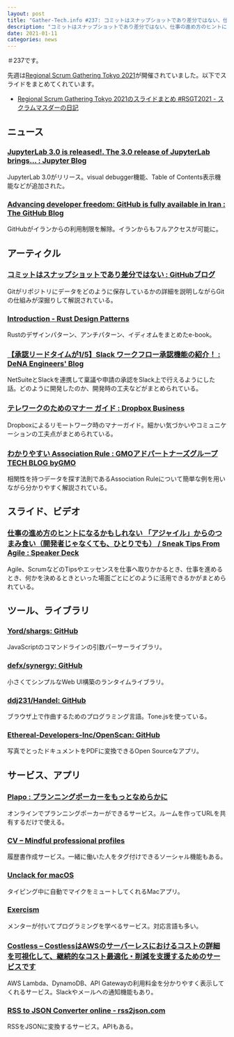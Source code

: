 ```yaml
---
layout: post
title: "Gather-Tech.info #237: コミットはスナップショットであり差分ではない、仕事の進め方のヒントになるかもしれない 「アジャイル」からのつまみ食い など"
description: "コミットはスナップショットであり差分ではない、仕事の進め方のヒントになるかもしれない 「アジャイル」からのつまみ食い など"
date: 2021-01-11
categories: news
---
```


＃237です。

先週は[Regional Scrum Gathering Tokyo 2021](https://2021.scrumgatheringtokyo.org/index.html)が開催されていました。以下でスライドをまとめてくれています。

- [Regional Scrum Gathering Tokyo 2021のスライドまとめ #RSGT2021 - スクラムマスダーの日記](https://scrummasudar.hatenablog.com/entry/2021/01/06/170719)

## ニュース

### [JupyterLab 3.0 is released!. The 3.0 release of JupyterLab brings… : Jupyter Blog](https://blog.jupyter.org/jupyterlab-3-0-is-out-4f58385e25bb)

JupyterLab 3.0がリリース。visual debugger機能、Table of Contents表示機能などが追加された。

### [Advancing developer freedom: GitHub is fully available in Iran : The GitHub Blog](https://github.blog/2021-01-05-advancing-developer-freedom-github-is-fully-available-in-iran/)

GitHubがイランからの利用制限を解除。イランからもフルアクセスが可能に。

## アーティクル

### [コミットはスナップショットであり差分ではない : GitHubブログ](https://github.blog/jp/2021-01-06-commits-are-snapshots-not-diffs/)

Gitがリポジトリにデータをどのように保存しているかの詳細を説明しながらGitの仕組みが深掘りして解説されている。

### [Introduction - Rust Design Patterns](https://rust-unofficial.github.io/patterns/)

Rustのデザインパターン、アンチパターン、イディオムをまとめたe-book。

### [【承認リードタイムが1/5】Slack ワークフロー承認機能の紹介！ : DeNA Engineers' Blog](https://engineer.dena.com/posts/2020.09/netsuite-with-slack/)

NetSuiteとSlackを連携して稟議や申請の承認をSlack上で行えるようにした話。どのように開発したのか、開発時の工夫などがまとめられている。

### [テレワークのためのマナー ガイド : Dropbox Business](https://navi.dropbox.jp/a-guide-to-remote-work-etiquette)

Dropboxによるリモートワーク時のマナーガイド。細かい気づかいやコミュニケーションの工夫点がまとめられている。

### [わかりやすい Association Rule : GMOアドパートナーズグループ TECH BLOG byGMO](https://techblog.gmo-ap.jp/2021/01/06/associationrule/)

相関性を持つデータを探す法則であるAssociation Ruleについて簡単な例を用いながら分かりやすく解説されている。

## スライド、ビデオ

### [仕事の進め方のヒントになるかもしれない 「アジャイル」からのつまみ食い（開発者じゃなくても、ひとりでも） / Sneak Tips From Agile : Speaker Deck](https://speakerdeck.com/ykmc09/sneak-tips-from-agile)

Agile、ScrumなどのTipsやエッセンスを仕事へ取りかかるとき、仕事を進めるとき、何かを決めるときといった場面ごとにどのように活用できるかがまとめられている。

## ツール、ライブラリ

### [Yord/shargs: GitHub](https://github.com/Yord/shargs)

JavaScriptのコマンドラインの引数パーサーライブラリ。

### [defx/synergy: GitHub](https://github.com/defx/synergy)

小さくてシンプルなWeb UI構築のランタイムライブラリ。

### [ddj231/Handel: GitHub](https://github.com/ddj231/Handel)

ブラウザ上で作曲するためのプログラミング言語。Tone.jsを使っている。

### [Ethereal-Developers-Inc/OpenScan: GitHub](https://github.com/Ethereal-Developers-Inc/OpenScan)

写真でとったドキュメントをPDFに変換できるOpen Sourceなアプリ。

## サービス、アプリ

### [Plapo : プランニングポーカーをもっとなめらかに](https://plapo.net/)

オンラインでプランニングポーカーができるサービス。ルームを作ってURLを共有するだけで使える。

### [CV – Mindful professional profiles](https://read.cv/)

履歴書作成サービス。一緒に働いた人をタグ付けできるソーシャル機能もある。

### [Unclack for macOS](https://unclack.app/#/)

タイピング中に自動でマイクをミュートしてくれるMacアプリ。

### [Exercism](https://exercism.io/#explore-languages)

メンターが付いてプログラミングを学べるサービス。対応言語も多い。

### [Costless – CostlessはAWSのサーバーレスにおけるコストの詳細を可視化して、継続的なコスト最適化・削減を支援するためのサービスです](https://costless.io/ja/)

AWS Lambda、DynamoDB、API Gatewayの利用料金を分かりやすく表示してくれるサービス。Slackやメールへの通知機能もあり。

### [RSS to JSON Converter online - rss2json.com](https://rss2json.com/)

RSSをJSONに変換するサービス。APIもある。
